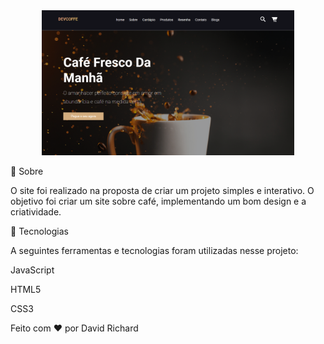 <div align="center" id="top"> 
  <img style="width:80%;" src="img/readme-img.png" alt="Projeto Relogio"/>
</div>

🎯 Sobre
   <br>
   
O site foi realizado na proposta de criar um projeto simples e interativo. O objetivo foi criar um site sobre café, implementando um bom design e a criatividade.


🚀 Tecnologias
   <br>

A seguintes ferramentas e tecnologias foram utilizadas nesse projeto:

JavaScript

HTML5

CSS3
 

Feito com ❤️ por David Richard